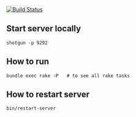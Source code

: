 
[![Build Status](https://travis-ci.org/bonniecpk/fortune.svg?branch=travis)](https://travis-ci.org/bonniecpk/fortune)

## Start server locally
    shotgun -p 9292

## How to run
    bundle exec rake -P   # to see all rake tasks

## How to restart server
    bin/restart-server
